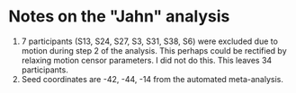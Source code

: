 # Notes on the "Jahn" analysis

1. 7 participants (S13, S24, S27, S3, S31, S38, S6) were excluded due to motion during step 2 of the analysis. This perhaps could be rectified by relaxing motion censor parameters. I did not do this. This leaves 34 participants.
2. Seed coordinates are -42, -44, -14 from the automated meta-analysis.
